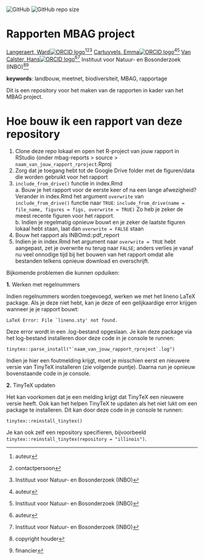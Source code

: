 <!-- spell-check: ignore:start -->
<!-- badges: start -->
![GitHub](https://img.shields.io/github/license/inbo/mbag-reports)
![GitHub repo size](https://img.shields.io/github/repo-size/inbo/mbag-reports)
<!-- badges: end -->

# Rapporten MBAG project

[Langeraert, Ward![ORCID logo](https://info.orcid.org/wp-content/uploads/2019/11/orcid_16x16.png)](https://orcid.org/0000-0002-5900-8109)[^aut][^cre][^inbo.be]
[Cartuyvels, Emma![ORCID logo](https://info.orcid.org/wp-content/uploads/2019/11/orcid_16x16.png)](https://orcid.org/0000-0001-7856-6360)[^aut][^inbo.be]
[Van Calster, Hans![ORCID logo](https://info.orcid.org/wp-content/uploads/2019/11/orcid_16x16.png)](https://orcid.org/0000-0001-8595-8426)[^aut][^inbo.be]
Instituut voor Natuur- en Bosonderzoek (INBO)[^cph][^fnd]

[^cph]: copyright houder
[^fnd]: financier
[^aut]: auteur
[^cre]: contactpersoon
[^inbo.be]: Instituut voor Natuur- en Bosonderzoek (INBO)
<!-- spell-check: ignore:end -->

**keywords**: landbouw, meetnet, biodiversiteit, MBAG, rapportage

<!-- community: inbo -->

<!-- description: start -->
Dit is een repository voor het maken van de rapporten in kader van het MBAG project.
<!-- description: end -->

# Hoe bouw ik een rapport van deze repository

1.  Clone deze repo lokaal en open het R-project van jouw rapport in RStudio (onder mbag-reports > source > `naam_van_jouw_rapport_rproject`.Rproj
2.  Zorg dat je toegang hebt tot de Google Drive folder met de figuren/data die worden gebruikt voor het rapport
3.  `include_from_drive()` functie in index.Rmd\
    a. Bouw je het rapport voor de eerste keer of na een lange afwezigheid?\
       Verander in index.Rmd het argument `overwrite` van `include_from_drive()` functie naar `TRUE`: `include_from_drive(name = file_name, figures = figs, overwrite = TRUE)`
       Zo heb je zeker de meest recente figuren voor het rapport.\
    b. Indien je regelmatig opnieuw bouwt en je zeker de laatste figuren lokaal hebt staan, laat dan `overwrite = FALSE` staan
5.  Bouw het rapport als INBOmd::pdf_report
6.  Indien je in index.Rmd het argument naar `overwrite = TRUE` hebt aangepast, zet je overwrite nu terug naar `FALSE`; anders verlies je vanaf nu veel onnodige tijd bij het bouwen van het rapport omdat alle bestanden telkens opnieuw download en overschrijft.

Bijkomende problemen die kunnen opduiken:

**1.** Werken met regelnummers

Indien regelnummers worden toegevoegd, werken we met het lineno LaTeX package.
Als je deze niet hebt, kan je deze of een gelijkaardige error krijgen wanneer je je rapport bouwt:

```
LaTeX Error: File `lineno.sty' not found.
```

Deze error wordt in een .log-bestand opgeslaan.
Je kan deze package via het log-bestand installeren door deze code in je console te runnen:

```
tinytex::parse_install("`naam_van_jouw_rapport_rproject`.log")
```

Indien je hier een foutmelding krijgt, moet je misschien eerst en nieuwere versie van TinyTeX installeren (zie volgende puntje).
Daarna run je opnieuw bovenstaande code in je console.

**2.** TinyTeX updaten

Het kan voorkomen dat je een melding krijgt dat TinyTeX een nieuwere versie heeft.
Ook kan het helpen TinyTeX te updaten als het niet lukt om een package te installeren.
Dit kan door deze code in je console te runnen:

```
tinytex::reinstall_tinytex()
```

Je kan ook zelf een repository specifieren, bijvoorbeeld `tinytex::reinstall_tinytex(repository = "illinois")`.
